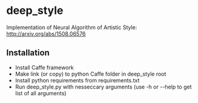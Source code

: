 # deep_style
Implementation of Neural Algorithm of Artistic Style: http://arxiv.org/abs/1508.06576

## Installation
* Install Caffe framework
* Make link (or copy) to python Caffe folder in deep_style root
* Install python requirements from requirements.txt
* Run deep_style.py with nesseccary arguments (use -h or --help to get list of all arguments)
